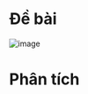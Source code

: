 # Đề bài
![image](https://github.com/VanHoang110802/Competitive_Programming/assets/108053955/4a5f19fb-7b29-4589-af17-424b132829f4)

# Phân tích

